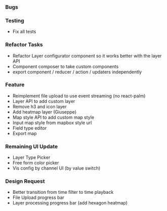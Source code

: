 

### Bugs

### Testing
- Fix all  tests

### Refactor Tasks
- Refactor Layer configurator component so it works better with the layer API
- Component composer to take custom components
- export component / reducer / action / updaters independently

### Feature
- Reimplement file upload to use event streaming (no react-palm)
- Layer API to add custom layer
- Remove h3 and icon layer
- Add heatmap layer (Giuseppe)
- Map style API to add custom map style
- Input map style from mapbox style url
- Field type editor
- Export map

### Remaining UI Update
- Layer Type Picker
- Free form color picker
- Vis config by channel UI (by value switch)

### Design Request
- Better transition from time filter to time playback
- File Upload progress bar
- Layer processing progress bar (add hexagon heatmap)
